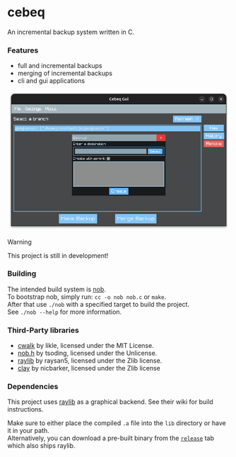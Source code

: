 # cebeq

An incremental backup system written in C.
### Features
- full and incremental backups
- merging of incremental backups
- cli and gui applications

![Failed to load image](gui.png)

> [!WARNING]
> This project is still in development!


### Building
The intended build system is [nob](https://github.com/tsoding/nob.h).  
To bootstrap nob, simply run: `cc -o nob nob.c` or `make`.  
After that use `./nob` with a specified target to build the project.  
See `./nob --help` for more information.

### Third-Party libraries
- [cwalk](https://github.com/likle/cwalk) by likle, licensed under the MIT License.
- [nob.h](https://github.com/tsoding/nob.h) by tsoding, licensed under the Unlicense.
- [raylib](https://github.com/raysan5/raylib) by raysan5, licensed under the Zlib license.
- [clay](https://github.com/nicbarker/clay) by nicbarker, licensed under the Zlib license

### Dependencies

This project uses [raylib](https://github.com/raysan5/raylib) as a graphical backend. See their wiki for build instructions. 

Make sure to either place the compiled `.a` file into the `lib` directory or have it in your path.  
Alternatively, you can download a pre-built binary from the [`release`](https://github.com/fietec/cebeq/releases) tab which also ships raylib.
